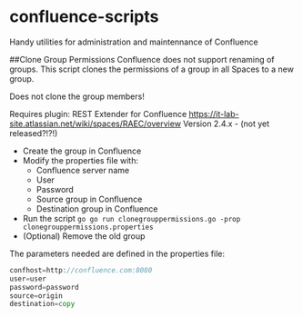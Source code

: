 # confluence-scripts
Handy utilities for administration and maintennance of Confluence

##Clone Group Permissions
Confluence does not support renaming of groups.
This script clones the permissions of a group in all Spaces to a new group.

Does not clone the group members!

Requires plugin: REST Extender for Confluence   https://it-lab-site.atlassian.net/wiki/spaces/RAEC/overview 
Version 2.4.x - (not yet released?!?!)

* Create the group in Confluence
* Modify the properties file with:
    * Confluence server name
    * User
    * Password
    * Source group in Confluence
    * Destination group in Confluence  
* Run the script
        ```go
        go run clonegrouppermissions.go -prop clonegrouppermissions.properties
        ```
* (Optional) Remove the old group 

The parameters needed are defined in the properties file:  
```go
confhost=http://confluence.com:8080
user=user
password=password
source=origin
destination=copy
```
